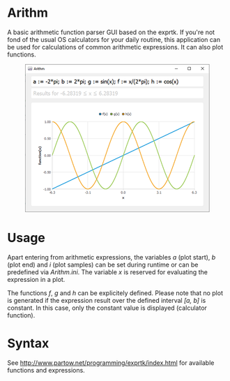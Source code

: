# Arithm
A basic arithmetic function parser GUI based on the exprtk. If you're not fond of the usual OS calculators for your daily routine, this application can be used for calculations of common arithmetic expressions. It can also plot functions.

<p align="center">
  <img src="https://github.com/bmartensen/Arithm/blob/master/media/Arithm_Multiplot.png" alt="Screenshot">
</p>

# Usage

Apart entering from arithmetic expressions, the variables *a* (plot start), *b* (plot end) and *i* (plot samples) can be set during runtime or can be predefined via *Arithm.ini*. The variable *x* is reserved for evaluating the expression in a plot.

The functions *f*, *g* and *h* can be explicitely defined. Please note that no plot is generated if the expression result over the defined interval *\[a, b\]* is constant. In this case, only the constant value is displayed (calculator function).

# Syntax

See <a href="http://www.partow.net/programming/exprtk/index.html" target="_blank">http://www.partow.net/programming/exprtk/index.html</a> for available functions and expressions.
